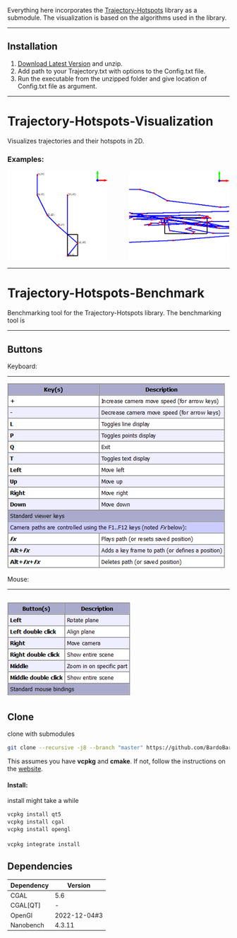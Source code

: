 Everything here incorporates the [Trajectory-Hotspots](https://github.com/NHLStenden-ISAL/Trajectory_Hotspots) library
as a submodule. The visualization is based on the algorithms used in the library.

---
## Installation

1. [Download Latest Version](https://github.com/BardoBard/Trajectory-Hotspots-Visualization/releases/latest) and unzip.
2. Add path to your Trajectory.txt with options to the Config.txt file.
3. Run the executable from the unzipped folder and give location of Config.txt file as argument.

---

# Trajectory-Hotspots-Visualization

Visualizes trajectories and their hotspots in 2D.

### Examples:

<img src=".github/images/simple_example.png" alt="simple_example" style="margin-right: 9%;" width="45%" title="Trajectory"/> <img src=".github/images/large_example.png" alt="simple_example" width="45%" title="Trajectory"/>

---

# Trajectory-Hotspots-Benchmark

Benchmarking tool for the Trajectory-Hotspots library. The benchmarking tool is

---

## Buttons

Keyboard:

---
![keyboard_buttons.png](.github/images/keyboard_buttons.png)

Mouse:

---

![mouse_buttons.png](.github/images/mouse_buttons.png)
---

## Clone

clone with submodules

```bash
git clone --recursive -j8 --branch "master" https://github.com/BardoBard/Trajectory-Hotspots-Visualization.git "Visualization"
```

This assumes you have **vcpkg** and **cmake**. If not, follow the instructions on
the [website](https://vcpkg.io/en/getting-started.html).

#### Install:

install might take a while

```bash
vcpkg install qt5
vcpkg install cgal
vcpkg install opengl

vcpkg integrate install
```

## Dependencies

| Dependency | Version      |
|------------|--------------|
| CGAL       | 5.6          |
| CGAL[QT]   | -            |
| OpenGl     | 2022-12-04#3 |
| Nanobench  | 4.3.11       |